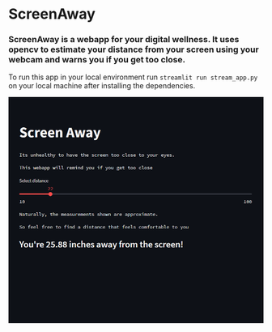 # ScreenAway

### ScreenAway is a webapp for your digital wellness. It uses opencv to estimate your distance from your screen using your webcam and warns you if you get too close.

To run this app in your local environment run `streamlit run stream_app.py` on your local machine after installing the dependencies.

![app_capture](app_capture.PNG "Project screengrab")
